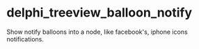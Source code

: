 # delphi_treeview_balloon_notify
Show notify balloons into a node, like facebook's, iphone icons notifications.
